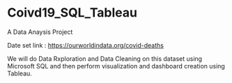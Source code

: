 # Coivd19_SQL_Tableau
A Data Anaysis Project

Date set link : https://ourworldindata.org/covid-deaths

We will do Data Rxploration and Data Cleaning on this dataset using Microsoft SQL and then perform visualization and dashboard creation using Tableau.
